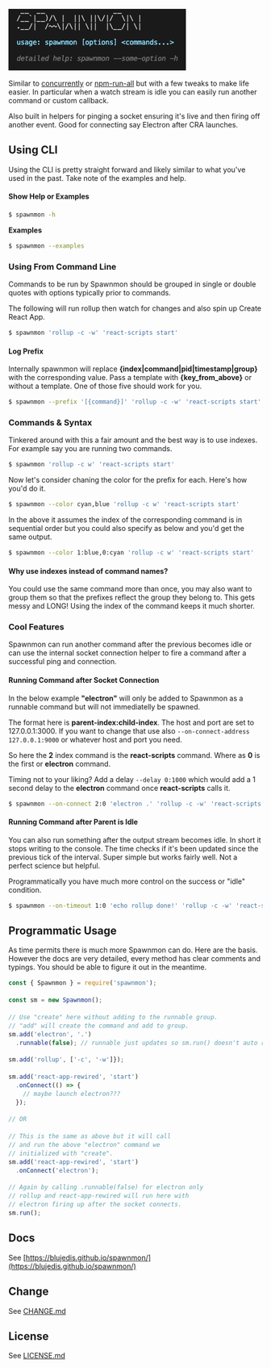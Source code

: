 <p>
  <img src="fixtures/logo.png" />
</p>

Similar to [concurrently](https://www.npmjs.com/package/concurrently) or [npm-run-all](https://www.npmjs.com/package/npm-run-all) but with a few tweaks to make life easier. In particular when a watch stream is idle you can easily run another command or custom callback.

Also built in helpers for pinging a socket ensuring it's live and then firing off another event. Good for connecting say Electron after CRA launches.

## Using CLI

Using the CLI is pretty straight forward and likely similar to what you've used in the past. Take note of the examples and help.

#### Show Help or Examples

```sh
$ spawnmon -h
```
 **Examples**

```sh
$ spawnmon --examples
```

### Using From Command Line

Commands to be run by Spawnmon should be grouped in single or double quotes with options typically prior to commands.

The following will run rollup then watch for changes and also spin up Create React App.

```sh
$ spawnmon 'rollup -c -w' 'react-scripts start'
```

#### Log Prefix

Internally spawnmon will replace **{index|command|pid|timestamp|group}** with the corresponding value. Pass a template with **{key_from_above}** or without a template. One of those five should work for you.

```sh
$ spawnmon --prefix '[{command}]' 'rollup -c -w' 'react-scripts start'
```

### Commands & Syntax

Tinkered around with this a fair amount and the best way is to use indexes. For example say you are running two commands.

```sh
$ spawnmon 'rollup -c w' 'react-scripts start'
```

Now let's consider chaning the color for the prefix for each. Here's how you'd do it.

```sh
$ spawnmon --color cyan,blue 'rollup -c w' 'react-scripts start'
```

In the above it assumes the index of the corresponding command is in sequential order but you could also specify as below and you'd get the same output.

```sh
$ spawnmon --color 1:blue,0:cyan 'rollup -c w' 'react-scripts start'
```

#### Why use indexes instead of command names?

You could use the same command more than once, you may also want to group them so that the prefixes reflect the group they belong to. This gets messy and LONG! Using the index of the command keeps it much shorter. 

### Cool Features

Spawnmon can run another command after the previous becomes idle or can use the internal socket connection helper to fire a command after a successful ping and connection.

#### Running Command after Socket Connection

In the below example **"electron"** will only be added to Spawnmon as a runnable command but will not immediatelly be spawned. 

The format here is **parent-index:child-index**. The host and port are set to 127.0.0.1:3000. If you want to change that use also <code>--on-connect-address 127.0.0.1:9000</code> or whatever host and port you need.

So here the **2** index command is the **react-scripts** command. Where as **0** is the first or **electron** command. 

Timing not to your liking? Add a delay <code>--delay 0:1000</code> which would add a 1 second delay to the **electron** command once **react-scripts** calls it.

```sh
$ spawnmon --on-connect 2:0 'electron .' 'rollup -c -w' 'react-scripts start'
```

#### Running Command after Parent is Idle

You can also run something after the output stream becomes idle. In short it stops writing to the console. The time checks if it's been updated since the previous tick of the interval. Super simple but works fairly well. Not a perfect science but helpful.

Programmatically you have much more control on the success or "idle" condition.

```sh
$ spawnmon --on-timeout 1:0 'echo rollup done!' 'rollup -c -w' 'react-scripts start'
```

## Programmatic Usage

As time permits there is much more Spawnmon can do. Here are the basis. However the docs are very detailed, every method has clear comments and typings. You should be able to figure it out in the
meantime.

```js
const { Spawnmon } = require('spawnmon');

const sm = new Spawnmon();

// Use "create" here without adding to the runnable group.
// "add" will create the command and add to group.
sm.add('electron', '.')
  .runnable(false); // runnable just updates so sm.run() doesn't auto run this command.

sm.add('rollup', ['-c', '-w']});

sm.add('react-app-rewired', 'start')
  .onConnect(() => {
    // maybe launch electron???
  });

// OR

// This is the same as above but it will call
// and run the above "electron" command we
// initialized with "create".
sm.add('react-app-rewired', 'start')
  .onConnect('electron');

// Again by calling .runnable(false) for electron only
// rollup and react-app-rewired will run here with 
// electron firing up after the socket connects.
sm.run();
```

## Docs

See [https://blujedis.github.io/spawnmon/](https://blujedis.github.io/spawnmon/)

## Change

See [CHANGE.md](CHANGE.md)

## License

See [LICENSE.md](LICENSE)

